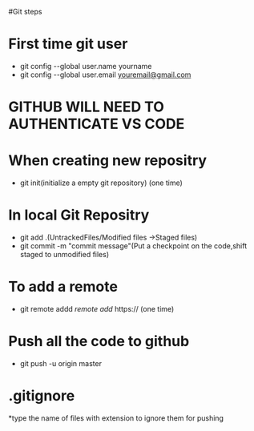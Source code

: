 #Git steps

# First time git user
* git config --global user.name yourname
* git config --global user.email youremail@gmail.com

# GITHUB WILL NEED TO AUTHENTICATE VS CODE

# When creating new repositry
* git init(initialize a empty git repository) (one time)

# In local Git Repositry
* git add .(UntrackedFiles/Modified files ->Staged files)
* git commit -m "commit message"(Put a checkpoint on the code,shift staged to unmodified files)

# To add a remote
* git remote addd *remote add* https:// (one time)

# Push all the code to github
* git push -u origin master

# .gitignore
*type the name of files with extension to ignore them for pushing